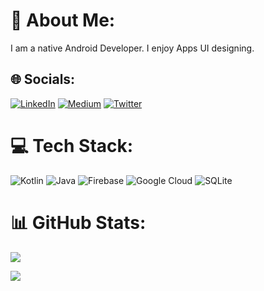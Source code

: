 # 💫 About Me:
I am a native Android Developer.
I enjoy Apps UI designing.


## 🌐 Socials:
[![LinkedIn](https://img.shields.io/badge/LinkedIn-%230077B5.svg?logo=linkedin&logoColor=white)](https://linkedin.com/in/shivam-gupta-0017) [![Medium](https://img.shields.io/badge/Medium-12100E?logo=medium&logoColor=white)](https://medium.com/@@shivamgupta007) [![Twitter](https://img.shields.io/badge/Twitter-%231DA1F2.svg?logo=Twitter&logoColor=white)](https://twitter.com/ShivamGupta006)

# 💻 Tech Stack:
![Kotlin](https://img.shields.io/badge/kotlin-%230095D5.svg?style=for-the-badge&logo=kotlin&logoColor=white) ![Java](https://img.shields.io/badge/java-%23ED8B00.svg?style=for-the-badge&logo=java&logoColor=white) ![Firebase](https://img.shields.io/badge/firebase-%23039BE5.svg?style=for-the-badge&logo=firebase) ![Google Cloud](https://img.shields.io/badge/Google%20Cloud-%234285F4.svg?style=for-the-badge&logo=google-cloud&logoColor=white) ![SQLite](https://img.shields.io/badge/sqlite-%2307405e.svg?style=for-the-badge&logo=sqlite&logoColor=white) 

# 📊 GitHub Stats:
![](https://github-readme-stats.vercel.app/api?username=shivam-gupta007&theme=dark&hide_border=false&include_all_commits=true&count_private=false)<br/>

![](https://github-readme-streak-stats.herokuapp.com/?user=shivam-gupta007&theme=dark&hide_border=false)<br/>

<!-- Proudly created with GPRM ( https://gprm.itsvg.in ) -->
